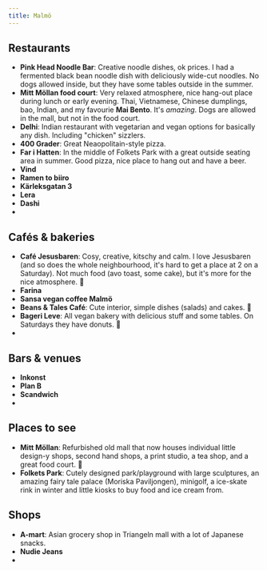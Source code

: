 ```yaml
---
title: Malmö
---
```

## Restaurants
- **Pink Head Noodle Bar**: Creative noodle dishes, ok prices. I had a fermented black bean noodle dish with deliciously wide-cut noodles. No dogs allowed inside, but they have some tables outside in the summer.
- **Mitt Möllan food court**: Very relaxed atmosphere, nice hang-out place during lunch or early evening. Thai, Vietnamese, Chinese dumplings, bao, Indian, and my favourie **Mai Bento**. It's _amazing_. Dogs are allowed in the mall, but not in the food court.
- **Delhi**: Indian restaurant with vegetarian and vegan options for basically any dish. Including "chicken" sizzlers. 
- **400 Grader**: Great Neaopolitain-style pizza. 
- **Far i Hatten**: In the middle of Folkets Park with a great outside seating area in summer. Good pizza, nice place to hang out and have a beer. 
- **Vind**
- **Ramen to biiro**
- **Kärleksgatan 3**
- **Lera**
- **Dashi**
- 


## Cafés & bakeries
- **Café Jesusbaren**: Cosy, creative, kitschy and calm. I love Jesusbaren (and so does the whole neighbourhood, it's hard to get a place at 2 on a Saturday). Not much food (avo toast, some cake), but it's more for the nice atmosphere. 🐶
- **Farina**
- **Sansa vegan coffee Malmö**
- **Beans & Tales Café**: Cute interior, simple dishes (salads) and cakes. 🐶
- **Bageri Leve**: All vegan bakery with delicious stuff and some tables. On Saturdays they have donuts. 🐶
- 

## Bars & venues
- **Inkonst**
- **Plan B**
- **Scandwich**
- 

## Places to see
- **Mitt Möllan**: Refurbished old mall that now houses individual little design-y shops, second hand shops, a print studio, a tea shop, and a great food court. 🐶
- **Folkets Park**: Cutely designed park/playground with large sculptures, an amazing fairy tale palace (Moriska Paviljongen), minigolf, a ice-skate rink in winter and little kiosks to buy food and ice cream from. 


## Shops
- **A-mart**: Asian grocery shop in Triangeln mall with a lot of Japanese snacks. 
- **Nudie Jeans**
- 
